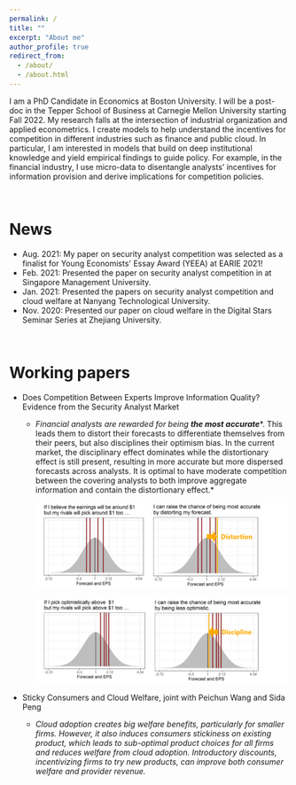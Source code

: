 ```yaml
---
permalink: /
title: ""
excerpt: "About me"
author_profile: true
redirect_from: 
  - /about/
  - /about.html
---
```


I am a PhD Candidate in Economics at Boston University. I will be a post-doc in the Tepper School of Business at Carnegie Mellon University starting Fall 2022. My research falls at the intersection of industrial organization and applied econometrics. I create models to help understand the incentives for competition in different industries such as finance and public cloud. In particular, I am interested in models that build on deep institutional knowledge and yield empirical findings to guide policy. For example, in the financial industry, I use micro-data to disentangle analysts’ incentives for information provision and derive implications for competition policies.



<br>

# News

* Aug. 2021: My paper on security analyst competition was selected as a finalist for Young Economists' Essay Award (YEEA) at EARIE 2021! 
* Feb. 2021: Presented the paper on security analyst competition in at Singapore Management University.
* Jan. 2021: Presented the papers on security analyst competition and cloud welfare at Nanyang Technological University. 
* Nov. 2020: Presented our paper on cloud welfare in the Digital Stars Seminar Series at Zhejiang University.

<br>

# Working papers

* Does Competition Between Experts Improve Information Quality? Evidence from the Security Analyst Market

  * *Financial analysts are rewarded for being* ***the most accurate****. This leads them to distort their forecasts to differentiate themselves from their peers, but also disciplines their optimism bias. In the current market, the disciplinary effect dominates while the distortionary effect is still present, resulting in more accurate but more dispersed forecasts across analysts. It is optimal to have moderate competition between the covering analysts to both improve aggregate information and contain the distortionary effect.*

    ![distortion](/images/distortion.png)

    ![discipline](/images/discipline.png)

* Sticky Consumers and Cloud Welfare, joint with Peichun Wang and Sida Peng

  * *Cloud adoption creates big welfare benefits, particularly for smaller firms. However, it also induces consumers stickiness on existing product, which leads to sub-optimal product choices for all firms and reduces welfare from cloud adoption. Introductory discounts, incentivizing firms to try new products, can improve both consumer welfare and provider revenue.*


